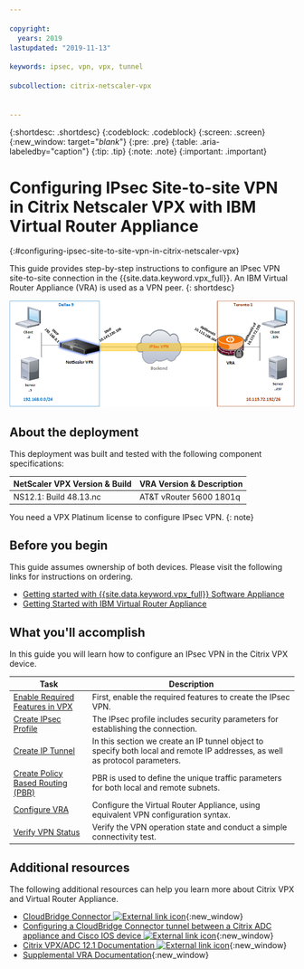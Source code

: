 ```yaml
---

copyright:
  years: 2019
lastupdated: "2019-11-13"

keywords: ipsec, vpn, vpx, tunnel

subcollection: citrix-netscaler-vpx


---
```


{:shortdesc: .shortdesc}
{:codeblock: .codeblock}
{:screen: .screen}
{:new_window: target="_blank_"}
{:pre: .pre}
{:table: .aria-labeledby="caption"}
{:tip: .tip}
{:note: .note}
{:important: .important}

# Configuring IPsec Site-to-site VPN in Citrix Netscaler VPX with IBM Virtual Router Appliance
{:#configuring-ipsec-site-to-site-vpn-in-citrix-netscaler-vpx}

This guide provides step-by-step instructions to configure an IPsec VPN site-to-site connection in the {{site.data.keyword.vpx_full}}. An IBM Virtual Router Appliance (VRA) is used as a VPN peer.
{: shortdesc}

![IPsec VPN Connection](images/ipsec1.png)

## About the deployment
This deployment was built and tested with the following component specifications:

| NetScaler VPX Version & Build	| VRA Version & Description |
| ------------- | ------------- |
| NS12.1: Build 48.13.nc | AT&T vRouter 5600 1801q |

You need a VPX Platinum license to configure IPsec VPN.
{: note}

## Before you begin

This guide assumes ownership of both devices. Please visit the following links for instructions on ordering.

-	[Getting started with {{site.data.keyword.vpx_full}} Software Appliance](/docs/citrix-netscaler-vpx?topic=citrix-netscaler-vpx-getting-started)
-	[Getting Started with IBM Virtual Router Appliance](/docs/virtual-router-appliance?topic=virtual-router-appliance-getting-started)

## What you'll accomplish

In this guide you will learn how to configure an IPsec VPN in the Citrix VPX device.

Task  | Description
------------- | -------------
[Enable Required Features in VPX](/docs/citrix-netscaler-vpx?topic=citrix-netscaler-vpx-enable-required-features-in-vpx) | First, enable the required features to create the IPsec VPN.
[Create IPsec Profile](/docs/citrix-netscaler-vpx?topic=citrix-netscaler-vpx-creating-ipsec-profile) | The IPsec profile includes security parameters for establishing the connection.
[Create IP Tunnel](/docs/citrix-netscaler-vpx?topic=citrix-netscaler-vpx-creating-ip-tunnel) | In this section we create an IP tunnel object to specify both local and remote IP addresses, as well as protocol parameters.
[Create Policy Based Routing (PBR)](/docs/citrix-netscaler-vpx?topic=citrix-netscaler-vpx-creating-policy-based-routing) | PBR is used to define the unique traffic parameters for both local and remote subnets.
[Configure VRA](/docs/citrix-netscaler-vpx?topic=citrix-netscaler-vpx-configuring-vra) | Configure the Virtual Router Appliance, using equivalent VPN configuration syntax.
[Verify VPN Status](/docs/citrix-netscaler-vpx?topic=citrix-netscaler-vpx-verifying-vpn-tunnel-connection) | Verify the VPN operation state and conduct a simple connectivity test.

## Additional resources
The following additional resources can help you learn more about Citrix VPX and Virtual Router Appliance.

* [CloudBridge Connector ![External link icon](../../icons/launch-glyph.svg "External link icon")](https://docs.citrix.com/en-us/citrix-adc/12-1/system/cloudbridge-connector-introduction.html){:new_window}
* [Configuring a CloudBridge Connector tunnel between a Citrix ADC appliance and Cisco IOS device ![External link icon](../../icons/launch-glyph.svg "External link icon")](https://docs.citrix.com/en-us/citrix-adc/12-1/system/cloudbridge-connector-introduction/cloudbridge-connector-tunnel-cisco.html){:new_window}
* [Citrix VPX/ADC 12.1 Documentation ![External link icon](../../icons/launch-glyph.svg "External link icon")](https://docs.citrix.com/en-us/citrix-adc/12-1){:new_window}
* [Supplemental VRA Documentation](/docs/virtual-router-appliance/vra-docs.html#supplemental-vra-documentation){:new_window}
